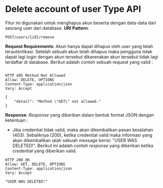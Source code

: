 # Delete account of user Type API

Fitur ini digunakan untuk menghapus akun beserta dengan data-data dari seorang user dari database.
**URI Pattern**:
```
POST/users/{id}/remove
```
**Request Requirements**:
Akun hanya dapat dihapus oleh user yang telah terautentikasi.
Setelah sebuah akun telah dihapus maka pengguna tidak dapat lagi login dengan akun tersebut dikarenakan akun tersebut tidak lagi terdaftar di database.
Berikut adalah contoh sebuah request yang valid :
```

HTTP 405 Method Not Allowed
Allow: DELETE, OPTIONS
Content-Type: application/json
Vary: Accept

{
    "detail": "Method \"GET\" not allowed."
}

```

**Response**:
*Response* yang diberikan dalam bentuk format JSON dengan ketentuan :
- Jika credential tidak valid, maka akan dikembalikan pesan kesalahan (403). Sebaliknya (200), ketika credential valid maka informasi yang akan dikembalikan ialah sebuah message berisi: "USER WAS DELETED!".
Berikut ini adalah contoh *response* yang diberikan ketika credential yang diberikan valid.
```
HTTP 200 OK
Allow: GET, DELETE, OPTIONS
Content-Type: application/json
Vary: Accept

"USER WAS DELETED!"


```
